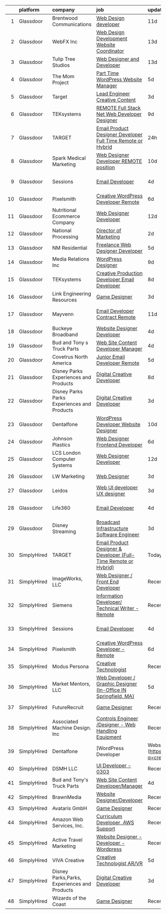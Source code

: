 

|    | platform    | company                                      | job                                                                                                                                                                                                                                                                                                                                                                                                                                                                                                                                                                                                                                                                                                                                                                                                                                                                                                                                                                                                                                                                                                                                                                                                                                                                                                                                                 | update_time   | location             |
|---:|:------------|:---------------------------------------------|:----------------------------------------------------------------------------------------------------------------------------------------------------------------------------------------------------------------------------------------------------------------------------------------------------------------------------------------------------------------------------------------------------------------------------------------------------------------------------------------------------------------------------------------------------------------------------------------------------------------------------------------------------------------------------------------------------------------------------------------------------------------------------------------------------------------------------------------------------------------------------------------------------------------------------------------------------------------------------------------------------------------------------------------------------------------------------------------------------------------------------------------------------------------------------------------------------------------------------------------------------------------------------------------------------------------------------------------------------|:--------------|:---------------------|
|  1 | Glassdoor   | Brentwood Communications                     | [Web Design developer](https://www.glassdoor.com/partner/jobListing.htm?pos=110&ao=1110586&s=58&guid=0000018113be3bfb9522d36fa0dd1f3a&src=GD_JOB_AD&t=SR&vt=w&ea=1&cs=1_7ac4a633&cb=1653893643806&jobListingId=1007873468245&cpc=5EFBB0462F9C6B7A&jrtk=3-0-1g49rsf75r0j2801-1g49rsf7h38pd000-341c58f7972e474b--6NYlbfkN0AN0JgPA-XpNJSbtAEDix7jaVo_gHtuHPPykYh8covFIiROmewgjv6ou99YBbZzIiUGd7YMzcytceBprPVgAOrYmhYZjPrHTztbY7IEn8-v70y1A9pP4zMbHa2Yb9vaKybTK6WpJYxscLa9-6_ZI98RmNL3tbq8v3I4b3szl0MGEUbNPOXek9HSrZsmQI9XA3CqrGwOAUQJy9CrVt7eoItgQMjy0DTDoTjfxeFuiVo6VFwPyb_XWRNlNnT6JdOuHz0zAybnyXvyf3gz4cxfz_2LbCfbdNU4qi9WJ12pSEFwBgccczrylmzo8WlAmHJCGk-udoNEsAVUsjKji8Cwy08VLVjUJPRpfqC4UTe4KrUcjBKUhkecPeefckGzg61Szoj5m5_Jp1wM2lWfsK_CR9j5BJTVroAhA2MoJbufSAimvdt9S7Uw0cQN3r7XmFwp84rTnIhzgWaLx2vdZFeXtqDpSuzKkHRss42HVacm3INggXPeVfwENuSW)                                                                                                                                                                                                                                                                                                                                                                                                                                                                                                     | 11d           | Remote               |
|  2 | Glassdoor   | WebFX  Inc                                   | [Web Design   Development Website Coordinator](https://www.glassdoor.com/partner/jobListing.htm?pos=118&ao=1110586&s=58&guid=0000018113be3bfb9522d36fa0dd1f3a&src=GD_JOB_AD&t=SR&vt=w&cs=1_70086382&cb=1653893643806&jobListingId=1007867152536&cpc=6BF42D0955AE9A34&jrtk=3-0-1g49rsf75r0j2801-1g49rsf7h38pd000-d2b1e09899c05ffd--6NYlbfkN0AA3uNcJ0aeXBAdVd1dUlJvZjHaUXbbC2QUFGJChoFW7xEU327m6es5SMDBLQ2TxuFEa0RUFFTaqhylc_6hbIVXmDSLVufWYzaoHFGeAX05mImnfeRfYA4siJk5coIyVNPx-XreKQmYyM0J8nGfJtJpKNCrs1JRihQ99O00DYlP8j7TAO8Y04cOGZZIa_MpTpUSWir_QmYg9iNhKPLpfz1s2ceWeR11V5ySShX8X7CiSyxR7nlI1fOZ2t0PUPHjLUG3chKX5G1IMzOYsCWybqMr_YsyDgHezQU-vgAhR6R8sJ0Cx5ghhV68-zxaj7CPk2c2UehAq8PF2nbKepEYwZRBD2CtC0TVMSFhQTgxIQ6pTyNCRXXKN8CR5H5XJ3h6ul-FJGwjc1XC63ksbZ9f0gWfNGJCcEL-YecLCOZ1Kjw5vL_49_fsG3OD8AR_raF1optlXe_jwwFA2T_DF3AZNT1vH3FRwwYDw9BUFrCSWj-6vJot4k0P4qAtNcdVcIoXr1wm8xYx3D-7D2AEoVsVsoJIFAk3cxaxAdgrJSp2jLNZ_Ch_h0hITHil67jLscALNKfnmwWYCZt-s9PDCHULxWYLeRbvEdOguFE%3D)                                                                                                                                                                                                                                                                                                                                                                    | 13d           | Harrisburg, PA       |
|  3 | Glassdoor   | Tulip Tree Studios                           | [Web Designer and Developer](https://www.glassdoor.com/partner/jobListing.htm?pos=107&ao=1110586&s=58&guid=0000018113be3bfb9522d36fa0dd1f3a&src=GD_JOB_AD&t=SR&vt=w&ea=1&cs=1_833b920e&cb=1653893643805&jobListingId=1007867359461&cpc=D0EEF0302DCC60DE&jrtk=3-0-1g49rsf75r0j2801-1g49rsf7h38pd000-5b750802b902a91a--6NYlbfkN0COoXx2nxHvtA1izLE8Ox-kfM4KUiiZET2Bg0Ps5ZbvlqH1kdCDVdXq7Ro8l-3n333RyMg79QNYKSwLU-casZo__Ao5OFdIQD4ccQd_YIUQlofNd32c4aa1H8u9_YPeXqDQ_6hcIkHzX9PaZ2_33Qjw39SuJzCPt8g0y6HsbQc-9AQ_BeaNeORdoLVy4u_UEgXwho1ZOMXTxkYi97cGskDa_yVa0SsDEWPl8idNPKYSgzBHNTAD__T8wffi5ebi-Du2GNVOvVO6RHTlKrtvulI9ExYTzYGpRrvL4k9_cbfupmdzXS1zNAKujldBViTSL32Yr18r_3PmCj5veVjrUk7Sj4Xk1KPUtvki4-JZTuYJkLIbKfgKiIiLv-WJIAr8s3TANOgQi8ijTDa4ZGBpx5PUtJSF4gudtGWSrjyRTBuAOb57XKk02modXHUJ_XNA6qlh10U1QV8LWXmaGmGtIW8AwwDXdIXq_0igP_LofbdhHR4vBwzBbn6-j7C32d6KstlXLTulJIPL3Q%3D%3D)                                                                                                                                                                                                                                                                                                                                                                                                                                                                   | 13d           | Austin, MN           |
|  4 | Glassdoor   | The Mom Project                              | [Part Time WordPress Website Manager](https://www.glassdoor.com/partner/jobListing.htm?pos=120&ao=1110586&s=58&guid=0000018113be3bfb9522d36fa0dd1f3a&src=GD_JOB_AD&t=SR&vt=w&cs=1_fd6ebceb&cb=1653893643807&jobListingId=1007890548226&cpc=FB7E4A1762AE5BEC&jrtk=3-0-1g49rsf75r0j2801-1g49rsf7h38pd000-94011d42194b3008--6NYlbfkN0BDp_epf89aHDQhKpPegNJQ_ldQpEFZQsM9OcONMGxWx6pU56EKHF58QjVdAUvn2gVf_QDSTsq5TzMYYw_VupSPi2gNelK7gfaSiVvIAZyH_FBcjpgrOiPDCMWhp5_AKgCFtFIEgmxkugGV4vz4jZVhem5kB-XXPuCAj3PfxX1reCEiujvgt8zsKjUc4NaPgJI557kQAOYr0E0Hfiyk6Lw2UQ6j7rqQR1eJZXqgFP4eUaa-czwOAdRU33PvQajOlm-GyK47di0VXmqVhgWbm_9akxtcUwF5ApEm2YQi71pSeqV5nbcmCeOUOXadWg-mt2N9SM3rAyXWUOz783AOpw9y44Edh3JCQtGnp8moC7HewjMeZeupqm7AmYWF-vaDTjzJr8uYKQ51i6S5qjz0bYsI3mQTN-c03XkukXah9HnafztgJ65SlyFBB9RjUndYc5uKMpv5QJI_DHkDkjS81CDSUtybDi7Wtu6ZaoizvswMXqO5kR17TDEyqYTKyLN_sNrQ-E-S5S2r6Wmfj_8Aiu_RJEuEH6xZd4jwt7i17UdSFCH1UMoDY5v6TZh_TiAHLqN9WyUFJ7fN4xYaI4JZlztKdKpdkooCG6TKgt1B0DwPyAMkfeL0RHWi6SCqw0bIFIo%3D)                                                                                                                                                                                                                                                                                                                                             | 5d            | Remote               |
|  5 | Glassdoor   | Target                                       | [Lead Engineer   Creative Content](https://www.glassdoor.com/partner/jobListing.htm?pos=113&ao=1110586&s=58&guid=0000018113be3bfb9522d36fa0dd1f3a&src=GD_JOB_AD&t=SR&vt=w&cs=1_fce74914&cb=1653893643806&jobListingId=1007895429166&cpc=8A48E7D5890B96AC&jrtk=3-0-1g49rsf75r0j2801-1g49rsf7h38pd000-47f659a342ca9cdf--6NYlbfkN0AgONBeCfCTVljpwzR96jFX3mtyFC--n153CYnqiKkqIbEzGownH_L0_wgVvmdp1a2bfVqkckYn9Q2lr1FOqDGHhXGRpztYuKil6dk7w7GOsIU6MaNIx2VG813d8btbZtEEHTQgxP_mED2OtB8l09ia6xzVcEkBp5Qzp4W5Y1PgATHAMnLiMjDEb3B8RRNz-xZ1rQ4-IyoM0o2_Y2nXnAibgG8FkKBgSeEzQsDRtFVY7rRXGlEyb4TZrJtqPsRyD4nmOC_W6ssPYaSs1X8gKhB4tsUWdqCOgS_ne8EYJ1xcETjF3SARoKYFLFVREXzy0RlO-AkFUOQpl_JbPnlKyg6DugsoLy1KKA02KCpHloD0W03I-SEb5geJY6wLgWChKWjHXDBdAS25Y5zADT1B71nQ39b44Ziocop4eP2Q2SllAjFT-0G7zMkx)                                                                                                                                                                                                                                                                                                                                                                                                                                                                                                                                                              | 3d            | Brooklyn Park, MN    |
|  6 | Glassdoor   | TEKsystems                                   | [REMOTE   Full Stack  Net Web Developer Designer](https://www.glassdoor.com/partner/jobListing.htm?pos=121&ao=1110586&s=58&guid=0000018113be3bfb9522d36fa0dd1f3a&src=GD_JOB_AD&t=SR&vt=w&cs=1_8692a307&cb=1653893643807&jobListingId=1007880902293&cpc=2CAED5C921A5F994&jrtk=3-0-1g49rsf75r0j2801-1g49rsf7h38pd000-cb4ddb00717d9792--6NYlbfkN0AuKz8EBO1xHDEL7V2YF9xF3dC_I9B9i-Zw2Jh8clPMK9BxhHDJszxSyW718EipT5NYCQO0TgD0X0cN-EX9Ez1WVHqxAhRb4wizqzOjcBeH0SdYQzcKyhi2n9YUnuT1MpurB242hBb_4yQ7UNwoyoc78Arno7-GIBYU2B-nA70g_dmXpghjqrUTAXFhX9bEdzUO-n-5VF3WbeX1cxZ7sGsAaoYoB2_rFWh9luRCnP2-nrM1E1AsDruYDtLub5XlscBhGkeJhDFkT6v0EWEQMX4b60mR_TXSxCzY1eoFql9c3qKf_lv_enmC-Df9DYgUUmvurT5TTAnCEHOcghJ2rKFtOOtT51Mqx4lfeGeSPaA9BwLjqCYrLwWxO1Q_q3Ow-SoO9FvrwTwFzFFvc4Qc8jKu9CHnTxAoXqq4LaTDoACzthObHbNzSrKsBvipqd63WjI_U7uvH_g7QYutE_GmeVpJ0uqSh_yFRnL6Cm8Xr1X9g-sPfdVzQsRmmr75hSRkoF1g9zUNS0HJIc1Gi9ekhSryeKgH8CCr-JXnFLgy3jk0Q28jB-B0ZyeTxPsnI-uGftGIEdt8DirBUctlZ52eBbFCrQ32PystkcDN5hNef44pBYklf9SAa0_ocUH6LaeTEk4yL1gBmKYc6ECIwoVBgdqvfbOQFIyxdrXjmL4N12RpTkLJJev_hI2H9UKi0wtfendQJi2CS4D_Qn7vjQcgWXflimhwbaDzxfUo8WvQ8xWVVUeOIDktYklB6dB5jTkeqLc83ME3iic6jHTFBm3ANvmFEfVyq3jafREbMBSFHsK_c4UhHp2IwahGEYmZsP5r-mwCOQM0mRKkQt6ietF6ChHROzovUq8dWOwv_3_hzwRPBvdfsA6YaAOjNPsxxRmqdjJm6sI32bTSk6lJXl4ipltcib3M7AC5eFSh1mU-_pz8L1mPcHaggdACB98-naXEdo8%3D) | 9d            | Dallas, TX           |
|  7 | Glassdoor   | TARGET                                       | [Email Product Designer   Developer  Full Time Remote or Hybrid ](https://www.glassdoor.com/partner/jobListing.htm?pos=127&ao=1136043&s=58&guid=0000018113be3bfb9522d36fa0dd1f3a&src=GD_JOB_AD&t=SR&vt=w&cs=1_ecc45789&cb=1653893643807&jobListingId=1007900471696&jrtk=3-0-1g49rsf75r0j2801-1g49rsf7h38pd000-d89c527548f3a6a0-)                                                                                                                                                                                                                                                                                                                                                                                                                                                                                                                                                                                                                                                                                                                                                                                                                                                                                                                                                                                                                    | 24h           | Minneapolis, MN      |
|  8 | Glassdoor   | Spark Medical Marketing                      | [Web Designer Developer   REMOTE position](https://www.glassdoor.com/partner/jobListing.htm?pos=125&ao=1136043&s=58&guid=0000018113be3bfb9522d36fa0dd1f3a&src=GD_JOB_AD&t=SR&vt=w&ea=1&cs=1_4414ed97&cb=1653893643807&jobListingId=1007877826863&jrtk=3-0-1g49rsf75r0j2801-1g49rsf7h38pd000-2f13653f5c5aacea-)                                                                                                                                                                                                                                                                                                                                                                                                                                                                                                                                                                                                                                                                                                                                                                                                                                                                                                                                                                                                                                      | 10d           | Remote               |
|  9 | Glassdoor   | Sessions                                     | [Email Developer](https://www.glassdoor.com/partner/jobListing.htm?pos=123&ao=1136043&s=58&guid=0000018113be3bfb9522d36fa0dd1f3a&src=GD_JOB_AD&t=SR&vt=w&ea=1&cs=1_8ede0ec6&cb=1653893643807&jobListingId=1007892911306&jrtk=3-0-1g49rsf75r0j2801-1g49rsf7h38pd000-9548a622875b6647-)                                                                                                                                                                                                                                                                                                                                                                                                                                                                                                                                                                                                                                                                                                                                                                                                                                                                                                                                                                                                                                                               | 4d            | San Francisco, CA    |
| 10 | Glassdoor   | Pixelsmith                                   | [Creative WordPress Developer   Remote](https://www.glassdoor.com/partner/jobListing.htm?pos=122&ao=1136043&s=58&guid=0000018113be3bfb9522d36fa0dd1f3a&src=GD_JOB_AD&t=SR&vt=w&ea=1&cs=1_d6682b26&cb=1653893643807&jobListingId=1007885969465&jrtk=3-0-1g49rsf75r0j2801-1g49rsf7h38pd000-3cb15af3a9caeacc-)                                                                                                                                                                                                                                                                                                                                                                                                                                                                                                                                                                                                                                                                                                                                                                                                                                                                                                                                                                                                                                         | 6d            | Remote               |
| 11 | Glassdoor   | Nutritional Ecommerce Company                | [Web Designer Developer](https://www.glassdoor.com/partner/jobListing.htm?pos=101&ao=1110586&s=58&guid=0000018113be3bfb9522d36fa0dd1f3a&src=GD_JOB_AD&t=SR&vt=w&ea=1&cs=1_7d067197&cb=1653893643804&jobListingId=1007870163065&cpc=6CB2D6BC8196ED96&jrtk=3-0-1g49rsf75r0j2801-1g49rsf7h38pd000-05730f7d874a8101--6NYlbfkN0A4hgeKHdLyHgzaskNEvl2xXMVaueUT71iJOYpLYISQUI4874FyV4y-9t0XBQqIHQwgodLoD-hlKBw30pOxe1lfS9odE7bVLnq0mhISBtPVjY2wHSxJJ9n-Qo1a-L7K03ejCZ_ueN6182PjFP47O-7FCZrHRlTpoj7jtMdDTRdxMGfgMxiQLQIQXOB5-88trjxJUCOKcv1_Qn7pZVrjVwfIRtV8NdSAX-Q0RpTMZDQEkermm_s4Og4FWVQ7B67vdZL0aQfTsywux-oRACuAj9DcEShB4OxtTNWsGNRaQZXvCgMRlkiufnhFSNQY5yN6FCzc1BktVIqAs1Cq7cNllCWsdQYEqJH0FK8zUSOy6H-deDesdxgjYGoETijnVv7Cs8Gu7gRswvcuaoBplEY6MCufJ1ANkggkuKjbLTod5XWxxKYm3MHVVXuPkAtptjfsHskXZD6h7q6mzxujy5LBwHjY1F887hyHIowEU6mQmO8I7AaBAwD4e_w6Yc5cgZYIJ8za-LUxwwgVyg%3D%3D)                                                                                                                                                                                                                                                                                                                                                                                                                                                                       | 12d           | Mesa, AZ             |
| 12 | Glassdoor   | National Processing                          | [Director of Marketing](https://www.glassdoor.com/partner/jobListing.htm?pos=108&ao=1110586&s=58&guid=0000018113be3bfb9522d36fa0dd1f3a&src=GD_JOB_AD&t=SR&vt=w&ea=1&cs=1_d116b206&cb=1653893643805&jobListingId=1007899258396&cpc=B27F49C9D64D6F84&jrtk=3-0-1g49rsf75r0j2801-1g49rsf7h38pd000-947b267017f87e14--6NYlbfkN0AO-lx13pzomzdSppJUWL3QXsQT8oyFk4U4LWH8QC50Cr-zBueLseaIpkkkJPr_5hKBI-HdPp9CW4PwmGJZ23fbNpF3sOv-Qz5rN0rZXmH6HfM2DjqljLBGoEdTx-afSUvuzP0UerW0Vy09R_u_c9qM-Yx3Qx3IOKHmM9nm5-AmRkNNPqyijCRBatfRQTE1AOlFvJ98pJB_y50CFQxCsGLF0uBtLhvYCQ87e4cESxbgg3XTErUO4oG8_XkwIjoHJpk6sLmtQRI41jECrB7GH6SoSM0QWk1yGvrGLIAiU_tOMFkr97h0tnowZY2mpc5wzGyCKzOEnFroCB9V4vXy3c09ZuNg1JmjrGcp15MrZbY85n_V5EKkIQffwMBZEQuRwjg-uDjorfz07VJbQtP04ucLV5Kt5spXUTNTG4EG1lbwEn4xzQom4ulAnvAkelIpECMbFJ_en6kPiUDS8TJbQ_w4z40H_YcJoJXBkuz3rA6kn65KgJpN0IIxdCQ8dYDUWAIBEdf3-fUm1Q%3D%3D)                                                                                                                                                                                                                                                                                                                                                                                                                                                                        | 2d            | Orem, UT             |
| 13 | Glassdoor   | NM Residential                               | [Freelance Web Designer Developer](https://www.glassdoor.com/partner/jobListing.htm?pos=128&ao=1136043&s=58&guid=0000018113be3bfb9522d36fa0dd1f3a&src=GD_JOB_AD&t=SR&vt=w&ea=1&cs=1_b89e6106&cb=1653893643807&jobListingId=1007889424611&jrtk=3-0-1g49rsf75r0j2801-1g49rsf7h38pd000-8b33379d0efd92ef-)                                                                                                                                                                                                                                                                                                                                                                                                                                                                                                                                                                                                                                                                                                                                                                                                                                                                                                                                                                                                                                              | 5d            | Orlando, FL          |
| 14 | Glassdoor   | Media Relations  Inc                         | [WordPress Designer](https://www.glassdoor.com/partner/jobListing.htm?pos=104&ao=1110586&s=58&guid=0000018113be3bfb9522d36fa0dd1f3a&src=GD_JOB_AD&t=SR&vt=w&cs=1_9d5c7ae5&cb=1653893643804&jobListingId=1007880554824&cpc=B6D8DDF49E584DE3&jrtk=3-0-1g49rsf75r0j2801-1g49rsf7h38pd000-74167e276388d39e--6NYlbfkN0Cz3Rmax7vZCfytuMZp8f8gjpiHPDYSQsTIfBZvarE91dqugE1sjmNbTwTrQ6OtasNkZtz-Nc85ovv-SWbn05n1jRMKS04gXQMoydn4NEGPfS3Xa_VrT4zRAV_AWjbZdpNxAa9TCc5-pmV_0HF62B_ghKNKVuHBK6SEGphVkxn4TK5v6jFX_k3vvB0PYg2636qnJxiWHphvBQoI2Lc1oNGg8q5Ja_uWSyCmoi0qcI8mVjdHicPqqRC_kY9nJ2_wflv87OrJtLNVQyAbifmzJiR3Gx-cKSs4sO3ue5oGsIrHY1OJLCtTGzhz-vlqv6DiijwvFHgzC5HbJ9rmUdvw1-KhtIgoqXMQJQZ8-6VGn_LXj8v_nVY8YziD0zyxiGOps1l7Sb2kXzU2pat4e3E4oMCv14HpgxfuLlxJhMHY-IYL2ErkqpQTBvF7pp0u0bltlvb1IR5rfQEk1-G1h44BRXFKSroV0a7UtIaS9ouFLajeB7fQYnewIBqo)                                                                                                                                                                                                                                                                                                                                                                                                                                                                                                            | 9d            | Burnsville, MN       |
| 15 | Glassdoor   | TEKsystems                                   | [Creative Production Developer  Email Developer ](https://www.glassdoor.com/partner/jobListing.htm?pos=119&ao=1110586&s=58&guid=0000018113be3bfb9522d36fa0dd1f3a&src=GD_JOB_AD&t=SR&vt=w&cs=1_b326dcff&cb=1653893643807&jobListingId=1007881109878&cpc=AC285F3A3ECA6BB0&jrtk=3-0-1g49rsf75r0j2801-1g49rsf7h38pd000-e35d547a0e4b5d47--6NYlbfkN0AuKz8EBO1xHDEL7V2YF9xF3dC_I9B9i-Zw2Jh8clPMK9BxhHDJszxSyW718EipT5NZMj3EBOgIgA0uWwEm3DTBgaZ73Oz_rNtrM0hv37lKMHXbIT4xzy-gWqWw3lbC-4Gcj_6cHd4C_zCD1WLTPTYUZx3xuhaIYNUjvb8pA4ThrviyUqYwdwRFNSIfQLsvS-GOoZTmShlJ0Ka7FC5y8V50aRtAtPMX776qdRZi_CwxX49rwV2ENJwMVxIUy_OQRkerCjP7NfY9U8RzKeRqSUps5oIjiadk4xX04Q5QrCyv5rFyqVCOCb4wCcoQfXgPSMNBeLIkhhj0AUyfTL3kOvIUN1ZQThFASV6eiYMW7CY83rd4BrRE_666roEqlsOIJdeVXdNamVSAnV7FZJQAY984Xgid2P1Oo1uhdQy7eEP-8F8QUmGiGCG0PtbnrGj-odsNiCTw_K-EWzAySBx77pB1tj4jUncLUoqhLcENYP86m1SNEYdVcW7hKmnRiW8pbvyOhN3SBg84HLNUwuJdHWGLdYCli-atuOVMfIV-mOydEHA-X0IAFigg2FwHx-O7833Q8ChpETiQsWFG4mDRu3Eprv_DiSzn8Z5b8rplcJB3PfGHFsaJSC061m1VVrG031eDqaaaThGcyVjmGY4E0zZwLrZSEVW9EXQPhVCetbw2u6jVDcNQbx64a1hDb86tYimAl5s2RFrwmMWr_2_VzpjFmFfZnhSQXWj7Mt_tQcL0GhRnYqyAsTn92D4sXTKHBtqaC05Jt02NL1IST7Os_LDQwbWPc9MiYprkmetkFqcWP_bAp0GovfQBvsn8Dk6oCJ5StaQ5MOHdGT-0eeKF6QuYqA0EnInSb4RJpvDDzxPSa8eLnmW2eCzHD8C_QxtYQCSnLJ5avZXM2iPKHVU2JqJqkSXODmIsbaBQpiISyH_3IUFwAdFVEPSo4EUBHS3w2Wg%3D) | 8d            | San Diego, CA        |
| 16 | Glassdoor   | Link Engineering Resources                   | [Game Designer](https://www.glassdoor.com/partner/jobListing.htm?pos=106&ao=1110586&s=58&guid=0000018113be3bfb9522d36fa0dd1f3a&src=GD_JOB_AD&t=SR&vt=w&ea=1&cs=1_16314c60&cb=1653893643805&jobListingId=1007895046332&cpc=52E15D22C6AFD845&jrtk=3-0-1g49rsf75r0j2801-1g49rsf7h38pd000-bab08b7fb23a502c--6NYlbfkN0Bi59PLG-jaZxWB8GcNlFEjak-PLT4xOp0eHqHcFBwCFKYYVTHzP0Rnc5QgJR-JH1VJx929e_qIf5MtydOsPf3gJA99b_7LVJKZGboLaB8qxXuuGqZH56yaHO-7s0bJB_sa2qwce-d3mn174xDQL3-rTEHyXQDXzXJyteH8lYK6xMWLZQW-WluWnZQlW8sPsKxUH0DKU3HuvDKBTXeI3l4O-deQKTum1Y3KbRn3gM3OghyL9uE67CM9A0XLUbFYzw-s3L6172NS8N4hB-2pNmp-3pWFFsZdgzSdnNQRbzQSXq9C53RsXP6_gQedFrUgWGBZPX5GkRhHezrF3WhGjesaLREFC6yTIbrrcGkQ4ZMmSZmHsZoBfqlFbDQdoJ9ZkrK017yUmxwSbKPZEM3usccVhgMl5m9vVdlWqNZ65h1DreGrI_2Ae7XFAvZ2ppBV3qWhziMHN6ede6UzDjYr-ECbG8Zr0OTdc9nmhdqrN7ytY-vEqgVHPEasooiwCMAyS8Sg-RRPOB6Z4g%3D%3D)                                                                                                                                                                                                                                                                                                                                                                                                                                                                                | 3d            | Philadelphia, PA     |
| 17 | Glassdoor   | Mayvenn                                      | [Email Developer  Contract Remote ](https://www.glassdoor.com/partner/jobListing.htm?pos=126&ao=1136043&s=58&guid=0000018113be3bfb9522d36fa0dd1f3a&src=GD_JOB_AD&t=SR&vt=w&cs=1_20379ad9&cb=1653893643807&jobListingId=1007873436450&jrtk=3-0-1g49rsf75r0j2801-1g49rsf7h38pd000-38658e143497c709-)                                                                                                                                                                                                                                                                                                                                                                                                                                                                                                                                                                                                                                                                                                                                                                                                                                                                                                                                                                                                                                                  | 11d           | San Francisco, CA    |
| 18 | Glassdoor   | Buckeye Broadband                            | [Website Designer Developer](https://www.glassdoor.com/partner/jobListing.htm?pos=114&ao=1110586&s=58&guid=0000018113be3bfb9522d36fa0dd1f3a&src=GD_JOB_AD&t=SR&vt=w&ea=1&cs=1_d08c7562&cb=1653893643806&jobListingId=1007892444672&cpc=32EE424DE2B657EB&jrtk=3-0-1g49rsf75r0j2801-1g49rsf7h38pd000-9d3796651fe43207--6NYlbfkN0DDmOwFuYy1-IGhenWxj6rZmHL3sido_coM9cPKCevLMh9RSnvCRogTTFMO-82f4dc21FJUjC2rci7LGqOPyQIvZuW5UBiz1-ZpCepqKz1azeuBgdLRUyGBNyWZJkyyzkX0hB6Nv7GEYchU7jHch1Yng2OHXqu9JtvBzn3gEAC0o7aS5MkJLn036p2_zFECVRVMWl7i1UmvnJC83IRG6k3gtjihYcjzNCx0KBIupIO5fwt852-bSFB_DYiorEfwLpdneO-JQv-S6XaisqwACjgDT8Cu7WE-TkEXYNmL6se0u4Pd4mFoaF3SHa8Le5O_uukFVjXg9CrIN1XwCYQbk_zmg15_ybKpLsdazJft18KHwZmtFqXEPXLXBpq2XvcsPJ7apnEoh0ZlHIDYIr1Prqjh3rmz-k-42AoGTYrNxZWpu53U4NDa0-1_goL_EaxBCJbKkaSBAi39YoaVSYsUErmXV4prF4E45XnxLTOe2Er-adalFMw2IvSin3R-0Qvm9GUQlLSUeApc2Q%3D%3D)                                                                                                                                                                                                                                                                                                                                                                                                                                                                   | 4d            | Toledo, OH           |
| 19 | Glassdoor   | Bud and Tony s Truck Parts                   | [Web Site Content Developer Manager](https://www.glassdoor.com/partner/jobListing.htm?pos=102&ao=1110586&s=58&guid=0000018113be3bfb9522d36fa0dd1f3a&src=GD_JOB_AD&t=SR&vt=w&ea=1&cs=1_9978a31c&cb=1653893643804&jobListingId=1007892151006&cpc=EA08B7582258481D&jrtk=3-0-1g49rsf75r0j2801-1g49rsf7h38pd000-37a9e411a789a9f8--6NYlbfkN0CMqAU-OFBhsNaRR6vp3pP6x0mFi-Km7glRX3whY4SgNIBIyXQ9AXISazul6OWJ2Bk5SXF1yXZv6S8dni972IUibODOVIXi2_HBUt_lfApBnXxryqLNYKnIy-uaGMWiJwnmBruXJKjnfDAOyDxhXq17uEk7hpm0FSAIZ3wee1DTvTZWAko0FNAYIrJoFQhaWZEkBrYWMgpo6hCecAXpHUi8DMqUXMJf6oxExL6Yu7jG52B0s7sM_6-tB6FgBAwH90ulRbJcPKILoqnbNVNioM3lyjyplumHZHCxekjC1mq4PHi5vB9SqLdTC8ejGsdDHFfayRJ6tu-p9TyOx8L9dOqdN_Lxy7jxmhCc_jJDTVIMYPPXVeFyBD4rqdeXOSrmeJbSerjKuqkZXWXIQNw6IpGLUWo_KUBtReR-oR4VRPy9kJI2OQH9DIU1cXzspOE0wCkH7DWV5F3IbBt9WTDoRvOMt5BCdFzpt_ixwbP1zgzUwmNRDeUh-PLPHO3V88HlZhG4PDGg06cGpG5UBMlrrxZc8JXpcdc4kgI%3D)                                                                                                                                                                                                                                                                                                                                                                                                                                         | 4d            | Romeo, MI            |
| 20 | Glassdoor   | Covetrus  North America                      | [Junior Email Developer  Remote ](https://www.glassdoor.com/partner/jobListing.htm?pos=124&ao=1136043&s=58&guid=0000018113be3bfb9522d36fa0dd1f3a&src=GD_JOB_AD&t=SR&vt=w&cs=1_2e314076&cb=1653893643807&jobListingId=1007889463657&jrtk=3-0-1g49rsf75r0j2801-1g49rsf7h38pd000-eec3acbce98b5581-)                                                                                                                                                                                                                                                                                                                                                                                                                                                                                                                                                                                                                                                                                                                                                                                                                                                                                                                                                                                                                                                    | 5d            | Maine                |
| 21 | Glassdoor   | Disney Parks  Experiences and Products       | [Digital Creative Developer](https://www.glassdoor.com/partner/jobListing.htm?pos=129&ao=1136043&s=58&guid=0000018113be3bfb9522d36fa0dd1f3a&src=GD_JOB_AD&t=SR&vt=w&cs=1_ed04470a&cb=1653893643807&jobListingId=1007881333218&jrtk=3-0-1g49rsf75r0j2801-1g49rsf7h38pd000-9d78675828d93b71-)                                                                                                                                                                                                                                                                                                                                                                                                                                                                                                                                                                                                                                                                                                                                                                                                                                                                                                                                                                                                                                                         | 8d            | Celebration, FL      |
| 22 | Glassdoor   | Disney Parks Parks  Experiences and Products | [Digital Creative Developer ](https://www.glassdoor.com/partner/jobListing.htm?pos=116&ao=1110586&s=58&guid=0000018113be3bfb9522d36fa0dd1f3a&src=GD_JOB_AD&t=SR&vt=w&cs=1_b6951b3f&cb=1653893643806&jobListingId=1007895985065&cpc=334ABAF5D42DC775&jrtk=3-0-1g49rsf75r0j2801-1g49rsf7h38pd000-8aad2cde0c03507f--6NYlbfkN0DAFTyt7pbDCC2JPO79CSdi1dIb81yjczP5qsKcZIxgiRd1qisRd4re16D_VG3-wzVt0-0D5x6rml2smTKvrTAk-uI00L7ZHwoC_X6wE9xog3_WD42FgXE37uzrTdZvuLx08Kxelda3q2j5SnpjpT-ImlQirj2grhFS-wL1D3vg_Y6p2lQfBVSiOKplNJVfVv_V5smdv90-DFaiUAE8WBBpvrrX-4kRdARVQK7UxJGCJm4oPUFeqwtX6Uyb9N1TbG1AoMYK6UbmvqwEVngL6Rh2lOVemadMpCuM5omLIcADtJjGtFHtC9MMxpbn_iH5k7DpHlM1er_w5mL8QD3sbv0uVNfGZT5ds4u1Ny1SvshAlTYBHOOrPIoWoENn-6MrC0K3zSU0yvaLWLMDPYQgHtku6PC--lIa-Wg7i5MJqXKVd1vxYBQlPt3f)                                                                                                                                                                                                                                                                                                                                                                                                                                                                                                                                                                   | 3d            | New York, NY         |
| 23 | Glassdoor   | Dentalfone                                   | [WordPress Developer   Website Designer](https://www.glassdoor.com/partner/jobListing.htm?pos=105&ao=1110586&s=58&guid=0000018113be3bfb9522d36fa0dd1f3a&src=GD_JOB_AD&t=SR&vt=w&ea=1&cs=1_b8a38b73&cb=1653893643805&jobListingId=1007876265931&cpc=768CFBF58AF7B31D&jrtk=3-0-1g49rsf75r0j2801-1g49rsf7h38pd000-e7edcc078dd9ff13--6NYlbfkN0CYsydUxmpGs6l8Mamhxh7X_ekOeCF664TVDd9CAWImjVf8V7DaZWuzYc07tiOXSvxVvDrA8fIW6fWtZbjZgGxE3xjvmERyWWYl-QhoYM3a_vcwsSmW6R6ih_1K5K0ayYTeGU_rIzWIk3kO-Y9OJeWYvnCSXQNU8f2N6TymbLPeb5v-NGntEeESf83L2XX_yrGxZS0wUz9Wo-EHeQTWuwxJzZBrskySqKPVeGi6geX5S0CaBg-FlvpAYfoFPgs4Hj-XR1x47NQBsnAnsgZ5HiQD4co_eyNxwCu2h4gEIpgPq9WGgMSfMNH1a6Xclb8Yr-WUC8plU_qpB3EwuK1xVjHEhDJ8KR8r9nLs7YNcuiZIXgZoJ0vqcST0BRM7Lnt64BUP1YN7yWoMaQ8psqLyHE8x5c8ssmFO7ulD9NFJvUlD63itRzAZj28-9tIPNIjH_S-WnteSAJeEJ6zVQegyRkDwQKFv772VMtqMkQxShDI9tmp_M_4l0sCIOCvEWTQG2dkO59_MD2tE7R7HPskTtH0j)                                                                                                                                                                                                                                                                                                                                                                                                                                                   | 10d           | Cocoa Beach, FL      |
| 24 | Glassdoor   | Johnson Plastics                             | [Web Designer   Frontend Developer](https://www.glassdoor.com/partner/jobListing.htm?pos=115&ao=1110586&s=58&guid=0000018113be3bfb9522d36fa0dd1f3a&src=GD_JOB_AD&t=SR&vt=w&ea=1&cs=1_c2a64511&cb=1653893643806&jobListingId=1007886366981&cpc=2F9DD8B511C89582&jrtk=3-0-1g49rsf75r0j2801-1g49rsf7h38pd000-71a6647d4708e060--6NYlbfkN0BxpP53ILL8GulLJ_NWfVzecCnjI9RptcsvEJd8wgfIdC7aG_mhaiJiJSNKInV-OucanRmZ0CVN9NTFUk_V3PfsEUx24n35K24fa-81_wd9tWHTgDAD1aUW29PBhlMnLAxkc9z8Jqhzivrmw9wyIBXYmy2VW2Fc2vAeFcIDMNDs46bZW5anTaMOR9riDF8TlwllVAB-z2h9S6yna_qk1mJKO0dzUjc77aZhdWDM0GRxvJiMn1s8_AzKvKY-MoJI2weS7QlLFc2fLcNmNdwoSgZXvYoRwniJ4un6UnXRIL8dd6lu3Y_icukT-g4sHzlMJyQCHYsOmsPkULI890_P6r-C1lsS5pbXedcEVfiIi5iaQavoRLImyBEx-T5MiwxnweoQ-bCjcAvbbthKSSvbt9L7f0GvWAE88AcgSPlzo9XFpNSnSps3nge-2fMKo3NW4qgRtbLk0dyFkPO64YSmdVUwr78C96UA3qo2sudC4n-LZsUcK2f5P7AdKozAF5s-8kv_1bl5p3rg3w%3D%3D)                                                                                                                                                                                                                                                                                                                                                                                                                                                            | 6d            | Findlay, OH          |
| 25 | Glassdoor   | LCS   London Computer Systems                | [Web Designer Developer](https://www.glassdoor.com/partner/jobListing.htm?pos=109&ao=1110586&s=58&guid=0000018113be3bfb9522d36fa0dd1f3a&src=GD_JOB_AD&t=SR&vt=w&ea=1&cs=1_751bb427&cb=1653893643806&jobListingId=1007869651559&cpc=A1F772DE77098288&jrtk=3-0-1g49rsf75r0j2801-1g49rsf7h38pd000-a6905de619ab5557--6NYlbfkN0CckLY1Y7Nzm7RAXoTq-bvgsovIKUj47znE7HlWw5vlrDWT7l6GaPFsZiavTqzdiZceD687X1l-YQAMgi8PlCIz8mjWi8QzgVC3zBbedxe1b6DVCVtlydZgSQFwII4AAhN2O337I07cfGjcjkSu8qF7n4-CEUzPn65v2dMy7E_9RXc3sRNWOyODpw_OOAdR-XX8uPYcNzqsWtoZ5yQrfGzS3KZW9hXUqO0fzA17ra32NCMQkl20YGotaSPotRbOOxru4WW7oXJjSdgYjOsCcfPm5EAif4jYIwftsTaC_Ze81u3lBoVx36aL-nkV4zy1O4C_MGCo0piQ5rZBvZVeALV-XbU0PsJZ3Ni_t_nYZX9Z4L05cPG9VMnQh6ESOXvXiwMMnQ8Il5aLYYNxSCFsx_Wc-qTdhYGIOME1zisII6NbmP77L91KyWNL0hzg6qDjWRkaf3hRULgj3YsvtATFf7FwI4szG3SUSUD8mGywHyQRgfZksqpQQtesr80XoP5xdxV1CJ4GZAbISyfMDiY_E3yv5q1Lm03P5sI-v1ecNJeHbfgiZ9lrMG1HiQzPcph0RFOy6zf3TCgcIGIuIoB8r-sPPT1_nDEUNxuW_-g5y9gRfBM0yYUzYZCCRKWYvS2aP6psHSDBABEmRcTVqQQqb4YffWz7dpULXg9nhiYtYN4CchaJiyjYkPCEG_5IlVYVh2bzeb-GclnIyB8mLMuWuvK2gSFZVPOMvllUMKbzyYV4QIZy_AGV_oc9uLqrrEy_53Y%3D)                                                                                                                                                                                                                     | 12d           | Cincinnati, OH       |
| 26 | Glassdoor   | LW Marketing                                 | [Web Designer](https://www.glassdoor.com/partner/jobListing.htm?pos=103&ao=1110586&s=58&guid=0000018113be3bfb9522d36fa0dd1f3a&src=GD_JOB_AD&t=SR&vt=w&ea=1&cs=1_b5eadb91&cb=1653893643804&jobListingId=1007895468321&cpc=2528C9A792365EDF&jrtk=3-0-1g49rsf75r0j2801-1g49rsf7h38pd000-3d06236e05f6d6ba--6NYlbfkN0DfhRLDY5E7BVY3xhBTAobuSaZ3WR2SqAJ-w4NHeQGDZ_AVI7MoW9SUwOGs9_RAfrAHgCsjqAmyd0L6pLGceABC0g6YNCi_CHcKRNHjlY7FcUJrmQFGECGsyUm65aWq_IoRzvdVPewbiEFdQ5-bS4Bc0Ka3utPSsiD_VWk3KeUaZ1TrX8lmp4rqDA7_LBmhjefFJXUBmKEoFaqMqgMJC5cHZFUiN7xAhA74BzfhHS08MImqBAoSIhz3WcJyz21CjGWymeW8qdfUhcyOonFKSb231rX_LS-SER_jF4zrEaj5GQlNQBxY1I2YJ1NjV4866aMvjDU1nv0UvstvzZXOJGNuVDAvNFcmhdiQtDScJyKHp8f2IPtRHh-9AICgTvVGM5spKR-Kbl2a7mEK12cJ4awjI6tteOxRdhoj0n8F1AwwCj4Alpua1Zr5jQLLcBUiTSX5UbvVA_C17XHmnK4q-VYESDfF5eoqSUux98gaVhi6AieQOXFgt1BLEk5gWR89WuI%3D)                                                                                                                                                                                                                                                                                                                                                                                                                                                                                               | 3d            | Bonita Springs, FL   |
| 27 | Glassdoor   | Leidos                                       | [Web UI developer UX designer](https://www.glassdoor.com/partner/jobListing.htm?pos=111&ao=1110586&s=58&guid=0000018113be3bfb9522d36fa0dd1f3a&src=GD_JOB_AD&t=SR&vt=w&cs=1_ba935608&cb=1653893643805&jobListingId=1007895009792&cpc=F793441F64F6F721&jrtk=3-0-1g49rsf75r0j2801-1g49rsf7h38pd000-d1b3de781d1be8ad--6NYlbfkN0CZUO70VSdYKA8PR3jfrSh5ljhqJhfDt0PzQCMubt8cRihWbmqO_-CcWTBwQGpXTiiSZxVQixoZL8Gqt0eiwtr6Y7MFdYSikW2j2XdpHuAqkeyPvSmkWyZBjpwW9J3xBE0hO6cGUpyZF5kcng95dSPjSDAJax7u-6GeFPmk-VZoiVTbZFsrWNh08T1m_2rxzgb0RfbAPm0ignNpzaxYbEOKfBDD_uhegI6LEreVrJsa2PK5R7Xjx2ooKE-QcYPwBfdtMjqo5hetvZXdM1uFVTPaHxWG43z337u4IpxE8ZIyS5xUqzp5W7v9IIZTZJIc1HrvoZuwtoKZIgZJ4nz6gZwLMf0dQw6cTaujPg-rOWsroaHvpxpxgJzc4pWUDF0rha34FF3IZdMVtUBOFgVbjchsNCS5MGSRx00O89EIu-BxgHQDGWUYicTggs_s_THByStyivY3NKJvvJ47xv23OTi-q-mg5W_5Hy8KjFJmCqu1YktE3YN8aur8plcv8GRwLPF2fgFDjKRzytBJX0jBw7Fi5sQiG8enx6-Ltl7ggAXUY_uaBJbV2FIbmUrUXHTGWABzrGCW0PMdGIK4Eu98TPIfv1H5Ar6TISu2Ir4oCwCDPmk5j9MO9mWg)                                                                                                                                                                                                                                                                                                                                                                  | 3d            | Bethesda, MD         |
| 28 | Glassdoor   | Life360                                      | [Email Developer](https://www.glassdoor.com/partner/jobListing.htm?pos=130&ao=1136043&s=58&guid=0000018113be3bfb9522d36fa0dd1f3a&src=GD_JOB_AD&t=SR&vt=w&ea=1&cs=1_a1ffc62a&cb=1653893643807&jobListingId=1007893337954&jrtk=3-0-1g49rsf75r0j2801-1g49rsf7h38pd000-2820f2f9fca37e7c-)                                                                                                                                                                                                                                                                                                                                                                                                                                                                                                                                                                                                                                                                                                                                                                                                                                                                                                                                                                                                                                                               | 4d            | San Francisco, CA    |
| 29 | Glassdoor   | Disney Streaming                             | [Broadcast Infrastructure Software Engineer](https://www.glassdoor.com/partner/jobListing.htm?pos=117&ao=1110586&s=58&guid=0000018113be3bfb9522d36fa0dd1f3a&src=GD_JOB_AD&t=SR&vt=w&cs=1_681182e1&cb=1653893643806&jobListingId=1007895969500&cpc=E773D000C9BC26FA&jrtk=3-0-1g49rsf75r0j2801-1g49rsf7h38pd000-62384bed64ccb3c2--6NYlbfkN0DAFTyt7pbDCC2JPO79CSdi1dIb81yjczP5qsKcZIxgiYm3-7g-689UM0rgypL64cqRxOACVDOdHwhR0JhqWGf2XQgmbsc5It2T99R-4oVYWKMf2gbSMfq_8-Et-JKOFZnOaJHyKyuEyT1pOqBcXr10iAgHmer2MOPEeX1m0ap0lwiqyHepx4B8BZCIrmUAMVKE-dgd4QA9ZJBlFfu2yr7CKX6mYyVZdF9USE4EEpiEmgItK2GwHsx-JVkE_-4IccpxpII9g1U1C5eC76boYOZ4OeIf5l2zQzlzcF1oRw4zABS_OHwcy5K2eCNqdeXhpOm85V3L1F59umNZXg_nB2MVSFPH1MdQzvsymhPTXu3fzbcLZkCiJgfDXoWxn4WxAfeV9x_VkGwStSILRAyhJWRWDiWVzHWuuo27fAXc4ukGHcU9q4eamIwg)                                                                                                                                                                                                                                                                                                                                                                                                                                                                                                                                                    | 3d            | New York, NY         |
| 30 | SimplyHired | TARGET                                       | [Email Product Designer & Developer (Full-Time Remote or Hybrid)](https://www.simplyhired.com/job/ck66o6XmBNf0qi6-sQ2PAFWx8AHpTrpIaRilIQJFRdEMo_NF_6Gw-w?q=creative+developer)                                                                                                                                                                                                                                                                                                                                                                                                                                                                                                                                                                                                                                                                                                                                                                                                                                                                                                                                                                                                                                                                                                                                                                      | Today         | Minneapolis, MN      |
| 31 | SimplyHired | ImageWorks, LLC                              | [Web Designer / Front End Developer](https://www.simplyhired.com/job/P-Qvgf8giFfzVJ1XN7qqCXweVx6qXKrWLxbkLCZsqlxPlHaVb_XSIQ?q=creative+developer)                                                                                                                                                                                                                                                                                                                                                                                                                                                                                                                                                                                                                                                                                                                                                                                                                                                                                                                                                                                                                                                                                                                                                                                                   | Recently      | Vernon Rockville, CT |
| 32 | SimplyHired | Siemens                                      | [Information Developer/ Technical Writer - Remote](https://www.simplyhired.com/job/RjdfCnYP3tRyUQePjTPpw2JCUlVccTDJNLOPgzOju5gPEItqs6d-cA?q=creative+developer)                                                                                                                                                                                                                                                                                                                                                                                                                                                                                                                                                                                                                                                                                                                                                                                                                                                                                                                                                                                                                                                                                                                                                                                     | Recently      | Wilsonville, OR      |
| 33 | SimplyHired | Sessions                                     | [Email Developer](https://www.simplyhired.com/job/GLpF0ugho9UjpCRpz_2U5IjR1PNkBGKYpx3wVYVFdcNpQO964jlxJQ?q=creative+developer)                                                                                                                                                                                                                                                                                                                                                                                                                                                                                                                                                                                                                                                                                                                                                                                                                                                                                                                                                                                                                                                                                                                                                                                                                      | 4d            | San Francisco, CA    |
| 34 | SimplyHired | Pixelsmith                                   | [Creative WordPress Developer - Remote](https://www.simplyhired.com/job/bj7jOiZ0hIbZozAl7te3YQ_1e62VAGhsdrlNrcf3wua5esqTF1rToA?q=creative+developer)                                                                                                                                                                                                                                                                                                                                                                                                                                                                                                                                                                                                                                                                                                                                                                                                                                                                                                                                                                                                                                                                                                                                                                                                | 6d            | Remote               |
| 35 | SimplyHired | Modus Persona                                | [Creative Technologist](https://www.simplyhired.com/job/B8ygCGJWV0A1I6OIboxlHapyA7PURRhno-3vF689TcnMyngY6qtnrg?q=creative+developer)                                                                                                                                                                                                                                                                                                                                                                                                                                                                                                                                                                                                                                                                                                                                                                                                                                                                                                                                                                                                                                                                                                                                                                                                                | Recently      | Remote               |
| 36 | SimplyHired | Market Mentors, LLC                          | [Web Developer / Graphic Designer (In-Office IN Springfield, MA)](https://www.simplyhired.com/job/6kf3uuwQ1EOl7Fl3dSxs72FKsBasyP0W-R29HngWXbHTwb_VXh3XfA?q=creative+developer)                                                                                                                                                                                                                                                                                                                                                                                                                                                                                                                                                                                                                                                                                                                                                                                                                                                                                                                                                                                                                                                                                                                                                                      | 5d            | Springfield, MA      |
| 37 | SimplyHired | FutureRecruit                                | [Game Designer](https://www.simplyhired.com/job/v-qFjBsGwOAPQZTVGsbuJfAkj9fD6uwygef5quJQul7zQ--9C0S2Eg?q=creative+developer)                                                                                                                                                                                                                                                                                                                                                                                                                                                                                                                                                                                                                                                                                                                                                                                                                                                                                                                                                                                                                                                                                                                                                                                                                        | Recently      | Arlington, TX        |
| 38 | SimplyHired | Associated Machine Design. Inc               | [Controls Engineer /Designer - Web Handling Equipment](https://www.simplyhired.com/job/iK0kyM3IlVtiPO41wje1x2-evlu3rt5ztJr6E_2pjcvfffQPX3zl5g?q=creative+developer)                                                                                                                                                                                                                                                                                                                                                                                                                                                                                                                                                                                                                                                                                                                                                                                                                                                                                                                                                                                                                                                                                                                                                                                 | Recently      | Green Bay, WI        |
| 39 | SimplyHired | Dentalfone                                   | [WordPress Developer | Website Designer](https://www.simplyhired.com/job/KttTGj8uYDJPmrhvgiYi007alz8PJqJffX15DS9lZWI8zkf2F3HSww?q=creative+developer)                                                                                                                                                                                                                                                                                                                                                                                                                                                                                                                                                                                                                                                                                                                                                                                                                                                                                                                                                                                                                                                                                                                                                                                               | 10d           | Cocoa Beach, FL      |
| 40 | SimplyHired | DSMH LLC                                     | [UI Developer - 0303](https://www.simplyhired.com/job/5uYdSP7SsNGxK09_Ov6zNQhuxUKLX-oIXjlCgij6ADfw35AwOg5rvg?q=creative+developer)                                                                                                                                                                                                                                                                                                                                                                                                                                                                                                                                                                                                                                                                                                                                                                                                                                                                                                                                                                                                                                                                                                                                                                                                                  | Recently      | Peoria, IL           |
| 41 | SimplyHired | Bud and Tony's Truck Parts                   | [Web Site Content Developer/Manager](https://www.simplyhired.com/job/F5uO58m5IWVKgJq7lW9r7TjTfjWKqyMYWq64h-LjYGMj8ipvj9RrYw?q=creative+developer)                                                                                                                                                                                                                                                                                                                                                                                                                                                                                                                                                                                                                                                                                                                                                                                                                                                                                                                                                                                                                                                                                                                                                                                                   | 4d            | Romeo, MI            |
| 42 | SimplyHired | BrawnMedia                                   | [Website Designer/Developer](https://www.simplyhired.com/job/78BxKl1R6BpfuVu8Kpk-1cxMOjiHDgxQMPxrbQ5J7eWU9PbYxXCHNA?q=creative+developer)                                                                                                                                                                                                                                                                                                                                                                                                                                                                                                                                                                                                                                                                                                                                                                                                                                                                                                                                                                                                                                                                                                                                                                                                           | Recently      | Albany, NY           |
| 43 | SimplyHired | Avataris GmbH                                | [Game Designer](https://www.simplyhired.com/job/Tc33UtNBjb8oCHuS1nugPhQ6H77xvnjVSswHVbLctsx537mk9q519Q?q=creative+developer)                                                                                                                                                                                                                                                                                                                                                                                                                                                                                                                                                                                                                                                                                                                                                                                                                                                                                                                                                                                                                                                                                                                                                                                                                        | Recently      | Remote               |
| 44 | SimplyHired | Amazon Web Services, Inc.                    | [Curriculum Developer, AWS Support](https://www.simplyhired.com/job/VJ2mxpB_C3RiZ9WEdGHt_L8L7tDgh2uUlbSQc1Inzt2mb5hjGzhRXQ?q=creative+developer)                                                                                                                                                                                                                                                                                                                                                                                                                                                                                                                                                                                                                                                                                                                                                                                                                                                                                                                                                                                                                                                                                                                                                                                                    | Recently      | Remote               |
| 45 | SimplyHired | Active Travel Marketing                      | [Website Designer - Developer - Wordpress](https://www.simplyhired.com/job/qUxkhzgr-dNxPoyWUO_EjTRDyBng5GCJ3_C742NTV4DVyY_cbzsfWw?q=creative+developer)                                                                                                                                                                                                                                                                                                                                                                                                                                                                                                                                                                                                                                                                                                                                                                                                                                                                                                                                                                                                                                                                                                                                                                                             | Recently      | Remote               |
| 46 | SimplyHired | VIVA Creative                                | [Creative Technologist AR/VR](https://www.simplyhired.com/job/p0OjKpZYFqEDrYTC-w5BnhiQTQ9Ovynfm1bAYOt-m6IG80wbJi0OFA?q=creative+developer)                                                                                                                                                                                                                                                                                                                                                                                                                                                                                                                                                                                                                                                                                                                                                                                                                                                                                                                                                                                                                                                                                                                                                                                                          | 5d            | Remote               |
| 47 | SimplyHired | Disney Parks,Parks, Experiences and Products | [Digital Creative Developer](https://www.simplyhired.com/job/RxTuHWQt4frLQJfeapU2eUMxY1RrEYfjI40l7qXSe-XPUEcRJF5VKw?q=creative+developer)                                                                                                                                                                                                                                                                                                                                                                                                                                                                                                                                                                                                                                                                                                                                                                                                                                                                                                                                                                                                                                                                                                                                                                                                           | 3d            | Manquin, VA          |
| 48 | SimplyHired | Wizards of the Coast                         | [Game Designer](https://www.simplyhired.com/job/ceOk7bA5OOmpHNlDn3x-AJhrHWpWPYsF-9nMRXoBwDjYnaHowIIquA?q=creative+developer)                                                                                                                                                                                                                                                                                                                                                                                                                                                                                                                                                                                                                                                                                                                                                                                                                                                                                                                                                                                                                                                                                                                                                                                                                        | Recently      | Renton, WA           |